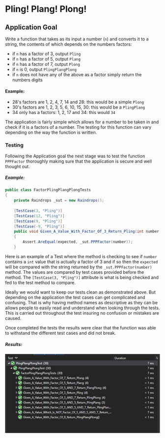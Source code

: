 # Pling! Plang! Plong!
## Application Goal

Write a function that takes as its input a number (`n`)  and converts it to a string, the contents of which depends on the numbers factors:

* if `n` has a factor of 3, output `Pling`
* if `n` has a factor of 5, output `Plang`
* if `n` has a factor of 7, output `Plong`
* if `n` is 0, output `PlingPlangPlong`
* if `n` does not have any of the above as a factor simply return the numbers digits

#### Example:

- 28's factors are 1, 2, 4, 7, 14 and 28: this would be a simple `Plong`
- 30's factors are 1, 2, 3, 5, 6, 10, 15, 30: this would be a `PlingPlang`
- 34 only has a factors: 1, 2, 17 and 34: this would `34`

The application is fairly simple which allows for a number to be taken in and check if it is a factors of a number. The testing for this function can vary depending on the way the function is written.



### Testing

Following the Application goal the next stage was to test the function `PPPFactor` thoroughly making sure that the application is secure and well thought out.

##### Example:

````c#
public class FactorPlingPlangPlongTests
{
    private Raindrops _sut = new Raindrops();

    [TestCase(3, "Pling")]
    [TestCase(12, "Pling")]
    [TestCase(9, "Pling")]
    [TestCase(-9, "Pling")]
    public void Given_A_Value_With_Factor_Of_3_Return_Pling(int number, string expected)
    {
        Assert.AreEqual(expected, _sut.PPPFactor(number));
    }
````

Here is an example of a Test where the method is checking to see if `number` contains a `int` value that is actually a factor of 3 and if so then the `expected` will be compared with the string returned by the `_sut.PPPFactor(number)` method. The values are compared by test cases provided before the method. The `[TestCase(3, "Pling")]` attribute is what is being checked and fed to the test method to compare.

Ideally we would want to keep our tests clean as demonstrated above. But depending on the application the test cases can get complicated and confusing. That is why having method names as descriptive as they can be allows people to easily read and understand when looking through the tests. This is carried out throughout the test insuring no confusion or mistakes are caused.

Once completed the tests the results were clear that the function was able to withstand the different test cases and did not break.

##### Results:

![Test_Results](/Images/Test_Results.PNG)





